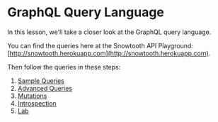 GraphQL Query Language
======
In this lesson, we'll take a closer look at the GraphQL query language.

You can find the queries here at the Snowtooth API Playground: [http://snowtooth.herokuapp.com](http://snowtooth.herokuapp.com).

Then follow the queries in these steps:
1. [Sample Queries]()
2. [Advanced Queries]()
3. [Mutations]()
4. [Introspection]()
5. [Lab]()